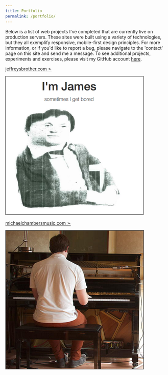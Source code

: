 ```yaml
---
title: Portfolio
permalink: /portfolio/
---
```


Below is a list of web projects I've completed that are currently live on production servers. These sites were built using a variety of technologies, but they all exemplify responsive, mobile-first design principles. For more information, or if you'd like to report a bug, please navigate to the 'contact' page on this site and send me a message. To see additional projects, experiments and exercises, please visit my GitHub account [here](https://github.com/jeffreysbrother).


[jeffreysbrother.com &#10147;](http://jeffreysbrother.com/)

[![James Cool's personal site](/img/jb-thumb.png "Personal Site")](http://jeffreysbrother.com/)


[michaelchambersmusic.com &#10147;](http://michaelchambersmusic.com/)

[![Michael Chambers' music composition site](/img/mc-thumb.png "Music Composition Site")](http://michaelchambersmusic.com/)
